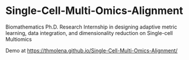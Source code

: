 # Single-Cell-Multi-Omics-Alignment

Biomathematics Ph.D. Research Internship in designing adaptive metric learning, data integration, and dimensionality reduction on Single-cell Multiomics

Demo at https://thmolena.github.io/Single-Cell-Multi-Omics-Alignment/
